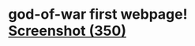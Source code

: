 # god-of-war first webpage! [Screenshot (350)](https://user-images.githubusercontent.com/97181113/160558273-7c3d5a82-a357-4366-b8ed-d66a856295ff.png)
